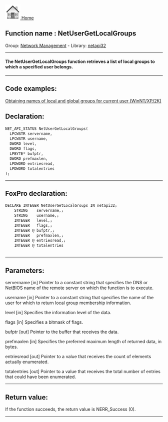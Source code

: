 [<img src="../../images/home.png"> Home ](https://github.com/VFPX/Win32API)  

## Function name : NetUserGetLocalGroups
Group: [Network Management](../../functions_group.md#Network_Management)  -  Library: [netapi32](../../libraries.md#netapi32)  
***  


#### The NetUserGetLocalGroups function retrieves a list of local groups to which a specified user belongs.

***  


## Code examples:
[Obtaining names of local and global groups for current user (WinNT/XP/2K)](../../samples/sample_431.md)  

## Declaration:
```foxpro  
NET_API_STATUS NetUserGetLocalGroups(
  LPCWSTR servername,
  LPCWSTR username,
  DWORD level,
  DWORD flags,
  LPBYTE* bufptr,
  DWORD prefmaxlen,
  LPDWORD entriesread,
  LPDWORD totalentries
);  
```  
***  


## FoxPro declaration:
```foxpro  
DECLARE INTEGER NetUserGetLocalGroups IN netapi32;
	STRING    servername,;
	STRING    username,;
	INTEGER   level,;
	INTEGER   flags,;
	INTEGER @ bufptr,;
	INTEGER   prefmaxlen,;
	INTEGER @ entriesread,;
	INTEGER @ totalentries
  
```  
***  


## Parameters:
servername 
[in] Pointer to a constant string that specifies the DNS or NetBIOS name of the remote server on which the function is to execute.

username 
[in] Pointer to a constant string that specifies the name of the user for which to return local group membership information.

level 
[in] Specifies the information level of the data.

flags 
[in] Specifies a bitmask of flags.

bufptr 
[out] Pointer to the buffer that receives the data.

prefmaxlen 
[in] Specifies the preferred maximum length of returned data, in bytes.

entriesread 
[out] Pointer to a value that receives the count of elements actually enumerated. 

totalentries 
[out] Pointer to a value that receives the total number of entries that could have been enumerated.  
***  


## Return value:
If the function succeeds, the return value is NERR_Success (0).  
***  

